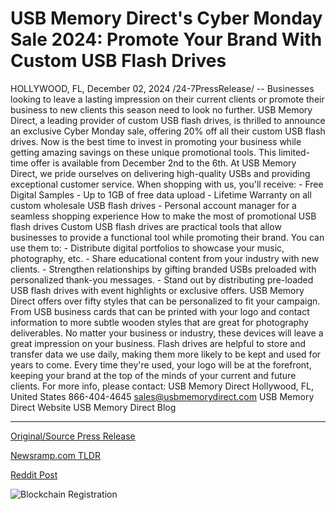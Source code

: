 # USB Memory Direct's Cyber Monday Sale 2024: Promote Your Brand With Custom USB Flash Drives

HOLLYWOOD, FL, December 02, 2024 /24-7PressRelease/ -- Businesses looking to leave a lasting impression on their current clients or promote their business to new clients this season need to look no further. USB Memory Direct, a leading provider of custom USB flash drives, is thrilled to announce an exclusive Cyber Monday sale, offering 20% off all their custom USB flash drives.   Now is the best time to invest in promoting your business while getting amazing savings on these unique promotional tools. This limited-time offer is available from December 2nd to the 6th.   At USB Memory Direct, we pride ourselves on delivering high-quality USBs and providing exceptional customer service. When shopping with us, you'll receive:  - Free Digital Samples - Up to 1GB of free data upload - Lifetime Warranty on all custom wholesale USB flash drives - Personal account manager for a seamless shopping experience  How to make the most of promotional USB flash drives  Custom USB flash drives are practical tools that allow businesses to provide a functional tool while promoting their brand. You can use them to:  - Distribute digital portfolios to showcase your music, photography, etc.  - Share educational content from your industry with new clients. - Strengthen relationships by gifting branded USBs preloaded with personalized thank-you messages. - Stand out by distributing pre-loaded USB flash drives with event highlights or exclusive offers.   USB Memory Direct offers over fifty styles that can be personalized to fit your campaign. From USB business cards that can be printed with your logo and contact information to more subtle wooden styles that are great for photography deliverables. No matter your business or industry, these devices will leave a great impression on your business.  Flash drives are helpful to store and transfer data we use daily, making them more likely to be kept and used for years to come. Every time they're used, your logo will be at the forefront, keeping your brand at the top of the minds of your current and future clients.  For more info, please contact: USB Memory Direct Hollywood, FL, United States 866-404-4645 sales@usbmemorydirect.com USB Memory Direct Website USB Memory Direct Blog 

---

[Original/Source Press Release](https://www.24-7pressrelease.com/press-release/516606/usb-memory-directs-cyber-monday-sale-2024-promote-your-brand-with-custom-usb-flash-drives)
                    

[Newsramp.com TLDR](https://newsramp.com/curated-news/exclusive-cyber-monday-sale-20-off-custom-usb-flash-drives/043111cd2654ac941fdcd1f7f598bf3c) 

 



[Reddit Post](https://www.reddit.com/r/Lifestyle_Culture/comments/1h4q8bi/exclusive_cyber_monday_sale_20_off_custom_usb/) 



![Blockchain Registration](https://cdn.newsramp.app/24-7PressRelease/qrcode/2412/2/yogac_uk.webp)